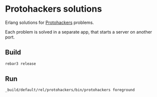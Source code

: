 # Protohackers solutions

Erlang solutions for [Protohackers](https://protohackers.com) problems.

Each problem is solved in a separate app, that starts a server on another port.

## Build

```sh
rebar3 release
```

## Run

```sh
_build/default/rel/protohackers/bin/protohackers foreground
```
